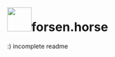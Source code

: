 # <img src="https://github.com/badoge/forsen.horse/assets/18620902/06bef112-7f7d-4319-9dd5-05f7a8afd4d4" width="56">forsen.horse

:) incomplete readme
